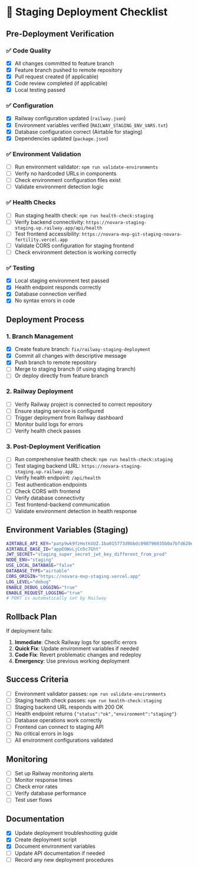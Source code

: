 # 🚀 Staging Deployment Checklist

## Pre-Deployment Verification

### ✅ Code Quality
- [x] All changes committed to feature branch
- [x] Feature branch pushed to remote repository
- [x] Pull request created (if applicable)
- [x] Code review completed (if applicable)
- [x] Local testing passed

### ✅ Configuration
- [x] Railway configuration updated (`railway.json`)
- [x] Environment variables verified (`RAILWAY_STAGING_ENV_VARS.txt`)
- [x] Database configuration correct (Airtable for staging)
- [x] Dependencies updated (`package.json`)

### ✅ Environment Validation
- [ ] Run environment validator: `npm run validate-environments`
- [ ] Verify no hardcoded URLs in components
- [ ] Check environment configuration files exist
- [ ] Validate environment detection logic

### ✅ Health Checks
- [ ] Run staging health check: `npm run health-check:staging`
- [ ] Verify backend connectivity: `https://novara-staging-staging.up.railway.app/api/health`
- [ ] Test frontend accessibility: `https://novara-mvp-git-staging-novara-fertility.vercel.app`
- [ ] Validate CORS configuration for staging frontend
- [ ] Check environment detection is working correctly

### ✅ Testing
- [x] Local staging environment test passed
- [x] Health endpoint responds correctly
- [x] Database connection verified
- [x] No syntax errors in code

## Deployment Process

### 1. Branch Management
- [x] Create feature branch: `fix/railway-staging-deployment`
- [x] Commit all changes with descriptive message
- [x] Push branch to remote repository
- [ ] Merge to staging branch (if using staging branch)
- [ ] Or deploy directly from feature branch

### 2. Railway Deployment
- [ ] Verify Railway project is connected to correct repository
- [ ] Ensure staging service is configured
- [ ] Trigger deployment from Railway dashboard
- [ ] Monitor build logs for errors
- [ ] Verify health check passes

### 3. Post-Deployment Verification
- [ ] Run comprehensive health check: `npm run health-check:staging`
- [ ] Test staging backend URL: `https://novara-staging-staging.up.railway.app`
- [ ] Verify health endpoint: `/api/health`
- [ ] Test authentication endpoints
- [ ] Check CORS with frontend
- [ ] Verify database connectivity
- [ ] Test frontend-backend communication
- [ ] Validate environment detection in health response

## Environment Variables (Staging)

```bash
AIRTABLE_API_KEY="patp9wk9fzHxtkVUZ.1ba015773d9bbdc098796035b0a7bfd620edfbf6cd3b5aecc88c0beb5ef6dde7"
AIRTABLE_BASE_ID="appEOWvLjCn5c7Ght"
JWT_SECRET="staging_super_secret_jwt_key_different_from_prod"
NODE_ENV="staging"
USE_LOCAL_DATABASE="false"
DATABASE_TYPE="airtable"
CORS_ORIGIN="https://novara-mvp-staging.vercel.app"
LOG_LEVEL="debug"
ENABLE_DEBUG_LOGGING="true"
ENABLE_REQUEST_LOGGING="true"
# PORT is automatically set by Railway
```

## Rollback Plan

If deployment fails:
1. **Immediate**: Check Railway logs for specific errors
2. **Quick Fix**: Update environment variables if needed
3. **Code Fix**: Revert problematic changes and redeploy
4. **Emergency**: Use previous working deployment

## Success Criteria

- [ ] Environment validator passes: `npm run validate-environments`
- [ ] Staging health check passes: `npm run health-check:staging`
- [ ] Staging backend URL responds with 200 OK
- [ ] Health endpoint returns `{"status":"ok","environment":"staging"}`
- [ ] Database operations work correctly
- [ ] Frontend can connect to staging API
- [ ] No critical errors in logs
- [ ] All environment configurations validated

## Monitoring

- [ ] Set up Railway monitoring alerts
- [ ] Monitor response times
- [ ] Check error rates
- [ ] Verify database performance
- [ ] Test user flows

## Documentation

- [x] Update deployment troubleshooting guide
- [x] Create deployment script
- [x] Document environment variables
- [ ] Update API documentation if needed
- [ ] Record any new deployment procedures 